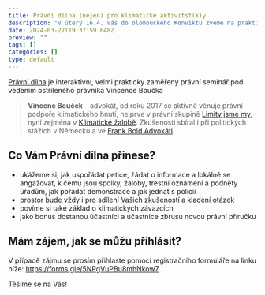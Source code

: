 ```yaml
---
title: Právní dílna (nejen) pro klimatické aktivitst(k)y
description: "V úterý 16.4. Vás do olomouckého Konviktu zveme na prakticky zaměřený právní seminář pod vedením ostříleného právníka Vincence Boučka."
date: 2024-03-27T19:37:59.048Z
preview: ""
tags: []
categories: []
type: default
---
```



[Právní dílna](https://klimaradi.klimazaloba.cz/) je interaktivní, velmi prakticky zaměřený právní seminář pod vedením ostříleného právníka Vincence Boučka

> **Vincenc Bouček** – advokát, od roku 2017 se aktivně věnuje právní podpoře klimatického hnutí, nejprve v právní skupině [Limity jsme my](https://limityjsmemy.cz/), nyní zejména v [Klimatické žalobě](http://klimazaloba.cz). Zkušenosti sbíral i při politických stážích v Německu a ve [Frank Bold Advokáti](https://frankbold.org/).

## Co Vám Právní dílna přinese?
- ukážeme si, jak uspořádat petice, žádat o informace a lokálně se angažovat, k čemu jsou spolky, žaloby, trestní oznámení a podněty úřadům, jak pořádat demonstrace a jak jednat s policií
- prostor bude vždy i pro sdílení Vašich zkušeností a kladení otázek
- povíme si také základ o klimatických závazcích
- jako bonus dostanou účastníci a účastnice zbrusu novou právní příručku

## Mám zájem, jak se můžu přihlásit?
V případě zájmu se prosím přihlaste pomocí registračního formuláře na linku níže:
https://forms.gle/5NPgVuPBu8mhNkow7

Těšíme se na Vás!